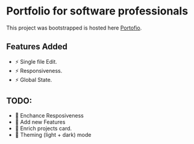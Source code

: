 # Portfolio for software professionals

This project was bootstrapped is hosted here [Portofio](https://dhruvanwd.github.io/portfolio/).

## Features Added

- ⚡ Single file Edit.
- ⚡ Responsiveness.
- ⚡ Global State.

## TODO:

- 🌱 Enchance Resposiveness
- 🌱 Add new Features
- 🌱 Enrich projects card.
- 🌱 Theming (light + dark) mode

<br />
<br />
